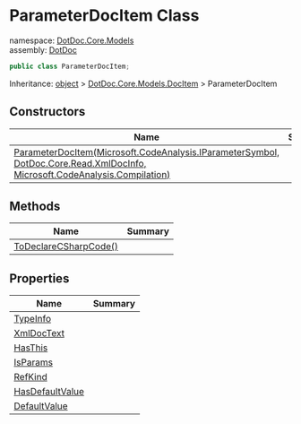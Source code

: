 ﻿# ParameterDocItem Class

namespace: [DotDoc\.Core\.Models](../DotDoc.Core.Models.md)<br />
assembly: [DotDoc](../../DotDoc.md)



```csharp
public class ParameterDocItem;
```

Inheritance: [object](https://docs.microsoft.com/ja-jp/dotnet/api/System.Object) > [DotDoc\.Core\.Models\.DocItem](../../DotDoc/DotDoc.Core.Models/DocItem.md) > ParameterDocItem

## Constructors

| Name | Summary |
|------|---------|
| [ParameterDocItem\(Microsoft\.CodeAnalysis\.IParameterSymbol, DotDoc\.Core\.Read\.XmlDocInfo, Microsoft\.CodeAnalysis\.Compilation\)](./ParameterDocItem/$ctor.md) |  |

## Methods

| Name | Summary |
|------|---------|
| [ToDeclareCSharpCode\(\)](./ParameterDocItem/ToDeclareCSharpCode.md) |  |

## Properties

| Name | Summary |
|------|---------|
| [TypeInfo](./ParameterDocItem/TypeInfo.md) |  |
| [XmlDocText](./ParameterDocItem/XmlDocText.md) |  |
| [HasThis](./ParameterDocItem/HasThis.md) |  |
| [IsParams](./ParameterDocItem/IsParams.md) |  |
| [RefKind](./ParameterDocItem/RefKind.md) |  |
| [HasDefaultValue](./ParameterDocItem/HasDefaultValue.md) |  |
| [DefaultValue](./ParameterDocItem/DefaultValue.md) |  |

